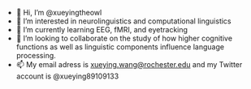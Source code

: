 - 👋 Hi, I’m @xueyingtheowl
- 👀 I’m interested in neurolinguistics and computational linguistics
- 🌱 I’m currently learning EEG, fMRI, and eyetracking
- 💞️ I’m looking to collaborate on the study of how higher cognitive functions as well as linguistic components influence language processing. 
- 📫 My email adress is xueying.wang@rochester.edu and my Twitter account is @xueying89109133

<!---
xueyingtheowl/xueyingtheowl is a ✨ special ✨ repository because its `README.md` (this file) appears on your GitHub profile.
You can click the Preview link to take a look at your changes.
--->

